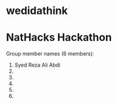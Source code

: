 # wedidathink

# NatHacks Hackathon

Group member names (6 members):
1. Syed Reza Ali Abdi
2.
3.
4.
5.
6.

